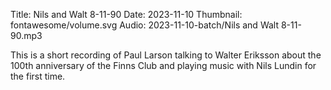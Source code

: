 Title: Nils and Walt 8-11-90
Date: 2023-11-10
Thumbnail: fontawesome/volume.svg
Audio: 2023-11-10-batch/Nils and Walt 8-11-90.mp3

This is a short recording of Paul Larson talking to Walter Eriksson about the 100th anniversary of the Finns Club and playing music with Nils Lundin for the first time.
